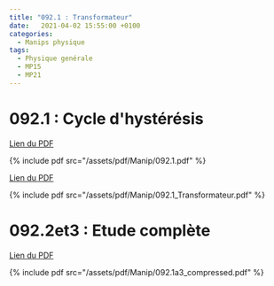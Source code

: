 ```yaml
---
title: "092.1 : Transformateur"
date:   2021-04-02 15:55:00 +0100
categories:
  - Manips physique
tags:
  - Physique genérale
  - MP15
  - MP21
---
```


# 092.1 : Cycle d'hystérésis

[Lien du PDF](/assets/pdf/Manip/092.1.pdf)

{% include pdf src="/assets/pdf/Manip/092.1.pdf" %}

[Lien du PDF](/assets/pdf/Manip/092.1_Transformateur.pdf)

{% include pdf src="/assets/pdf/Manip/092.1_Transformateur.pdf" %}

# 092.2et3 : Etude complète

[Lien du PDF](/assets/pdf/Manip/092.1a3_compressed.pdf)

{% include pdf src="/assets/pdf/Manip/092.1a3_compressed.pdf" %}
